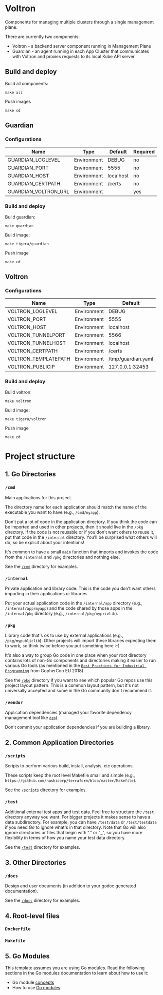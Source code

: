 # Voltron
Components for managing multiple clusters through a single management plane. 

There are currently two components: 
* Voltron - a backend server component running in Management Plane
* Guardian - an agent running in each App Cluster that communicates with Voltron and proxies requests to its local Kube API server

## Build and deploy

Build all components:

```
make all
```

Push images
```
make cd
```

## Guardian

### Configurations

Name | Type | Default | Required
--- | --- | --- | ---
GUARDIAN_LOGLEVEL | Environment | DEBUG | no
GUARDIAN_PORT | Environment | 5555 | no
GUARDIAN_HOST | Environment | localhost | no
GUARDIAN_CERTPATH | Environment | /certs | no
GUARDIAN_VOLTRON_URL | Environment | | yes

### Build and deploy

Build guardian:

```
make guardian
```

Build image:
```
make tigera/guardian
```

Push image
```
make cd
```

## Voltron

### Configurations

Name | Type | Default
--- | --- | ---
VOLTRON_LOGLEVEL | Environment | DEBUG
VOLTRON_PORT | Environment | 5555
VOLTRON_HOST | Environment | localhost
VOLTRON_TUNNELPORT | Environment | 5566
VOLTRON_TUNNELHOST | Environment | localhost
VOLTRON_CERTPATH | Environment | /certs
VOLTRON_TEMPLATEPATH | Environment | /tmp/guardian.yaml
VOLTRON_PUBLICIP | Environment | 127.0.0.1:32453

### Build and deploy

Build voltron:

```
make voltron
```

Build image:
```
make tigera/voltron
```

Push image
```
make cd
```

# Project structure

## 1. Go Directories

### `/cmd`

Main applications for this project.

The directory name for each application should match the name of the executable you want to have (e.g., `/cmd/myapp`).

Don't put a lot of code in the application directory. If you think the code can be imported and used in other projects, then it should live in the `/pkg` directory. If the code is not reusable or if you don't want others to reuse it, put that code in the `/internal` directory. You'll be surprised what others will do, so be explicit about your intentions!

It's common to have a small `main` function that imports and invokes the code from the `/internal` and `/pkg` directories and nothing else.

See the [`/cmd`](cmd/README.md) directory for examples.

### `/internal`

Private application and library code. This is the code you don't want others importing in their applications or libraries.

Put your actual application code in the `/internal/app` directory (e.g., `/internal/app/myapp`) and the code shared by those apps in the `/internal/pkg` directory (e.g., `/internal/pkg/myprivlib`).

### `/pkg`

Library code that's ok to use by external applications (e.g., `/pkg/mypubliclib`). Other projects will import these libraries expecting them to work, so think twice before you put something here :-)

It's also a way to group Go code in one place when your root directory contains lots of non-Go components and directories making it easier to run various Go tools (as mentioned in the [`Best Practices for Industrial Programming`](https://www.youtube.com/watch?v=PTE4VJIdHPg) from GopherCon EU 2018).

See the [`/pkg`](pkg/README.md) directory if you want to see which popular Go repos use this project layout pattern. This is a common layout pattern, but it's not universally accepted and some in the Go community don't recommend it. 

### `/vendor`

Application dependencies (managed your favorite dependency management tool like [`dep`](https://github.com/golang/dep)).

Don't commit your application dependencies if you are building a library.

## 2. Common Application Directories

### `/scripts`

Scripts to perform various build, install, analysis, etc operations.

These scripts keep the root level Makefile small and simple (e.g., `https://github.com/hashicorp/terraform/blob/master/Makefile`).

See the [`/scripts`](scripts/README.md) directory for examples.

### `/test`

Additional external test apps and test data. Feel free to structure the `/test` directory anyway you want. For bigger projects it makes sense to have a data subdirectory. For example, you can have `/test/data` or `/test/testdata` if you need Go to ignore what's in that directory. Note that Go will also ignore directories or files that begin with "." or "_", so you have more flexibility in terms of how you name your test data directory.

See the [`/test`](test/README.md) directory for examples.

## 3. Other Directories

### `/docs`

Design and user documents (in addition to your godoc generated documentation).

See the [`/docs`](docs/README.md) directory for examples.

## 4. Root-level files

### `Dockerfile`

### `Makefile`

## 5. Go Modules 
This template assumes you are using Go modules. Read the following sections in the Go modules documentation to learn about how to use it: 

* Go module [concepts](https://github.com/golang/go/wiki/Modules#new-concepts) 
* How to use [Go modules](https://github.com/golang/go/wiki/Modules#how-to-use-modules)
